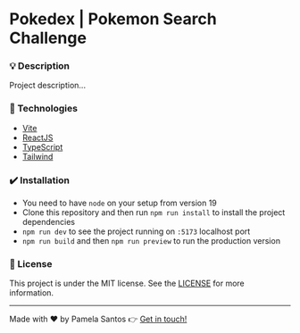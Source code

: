 # Pokedex | Pokemon Search Challenge

### :bulb: Description

Project description...

### :rocket: Technologies

- [Vite](https://vitejs.dev/)
- [ReactJS](https://react.dev/learn)
- [TypeScript](https://www.typescriptlang.org/)
- [Tailwind](https://tailwindcss.com/)

### :heavy_check_mark: Installation

- You need to have `node` on your setup from version 19
- Clone this repository and then run `npm run install` to install the project dependencies
- `npm run dev` to see the project running on `:5173` localhost port
- `npm run build` and then `npm run preview` to run the production version

### :memo: License

This project is under the MIT license. See the [LICENSE](https://github.com/pamelasantoss/boilerplate-vite-tailwind/blob/main/LICENSE) for more information.

---

Made with ❤️ by Pamela Santos :point_right: [Get in touch!](https://pamelasantos.dev.br/)